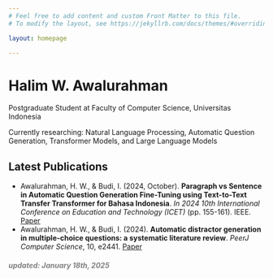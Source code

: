 ```yaml
---
# Feel free to add content and custom Front Matter to this file.
# To modify the layout, see https://jekyllrb.com/docs/themes/#overriding-theme-defaults

layout: homepage

---
```



[This is a comment that will be hidden.]: # 


# Halim W. Awalurahman

Postgraduate Student at Faculty of Computer Science, Universitas Indonesia

Currently researching: Natural Language Processing, Automatic Question Generation, Transformer Models, and Large Language Models

## Latest Publications 

- Awalurahman, H. W., & Budi, I. (2024, October). **Paragraph vs Sentence in Automatic Question Generation Fine-Tuning using Text-to-Text Transfer Transformer for Bahasa Indonesia**. *In 2024 10th International Conference on Education and Technology (ICET)* (pp. 155-161). IEEE. [Paper](https://doi.org/10.1109/ICET64717.2024.10778465)
- Awalurahman, H. W., & Budi, I. (2024). **Automatic distractor generation in multiple-choice questions: a systematic literature review**. *PeerJ Computer Science*, 10, e2441. [Paper](https://peerj.com/articles/cs-2441/)

##### <font color="grey">updated: January 18th, 2025</font>





